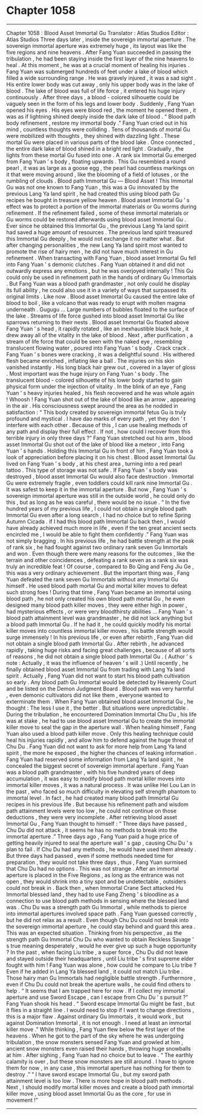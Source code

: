 
# Chapter 1058


---

Chapter 1058 : Blood Asset Immortal Gu
Translator :
Atlas Studios
Editor :
Atlas Studios
Three days later , inside the sovereign immortal aperture .
The sovereign immortal aperture was extremely huge , its layout was like the five regions and nine heavens .
After Fang Yuan succeeded in passing the tribulation , he had been staying inside the first layer of the nine heavens to heal .
At this moment , he was at a crucial moment of healing his injuries .
Fang Yuan was submerged hundreds of feet under a lake of blood which filled a wide surrounding range .
He was gravely injured , it was a sad sight . His entire lower body was cut away , only his upper body was in the lake of blood .
The lake of blood was full of life force , it entered his huge injury continuously .
After three days , a blood - colored silhouette could be vaguely seen in the form of his legs and lower body .
Suddenly , Fang Yuan opened his eyes .
His eyes were blood red , the moment he opened them , it was as if lightning shined deeply inside the dark lake of blood .
“ Blood path body refinement , restore my immortal body .” Fang Yuan cried out in his mind , countless thoughts were colliding .
Tens of thousands of mortal Gu were mobilized with thoughts , they shined with dazzling light .
These mortal Gu were placed in various parts of the blood lake .
Once connected , the entire dark lake of blood shined in a bright red light .
Gradually , the lights from these mortal Gu fused into one .
A rank six Immortal Gu emerged from Fang Yuan ’ s body , floating upwards .
This Gu resembled a round pearl , it was as large as a goose egg , the pearl had countless markings on it that were moving around , like the blooming of a field of lotuses , or the rumbling of clouds .
Blood path Immortal Gu — Blood Asset !
This Immortal Gu was not one known to Fang Yuan , this was a Gu innovated by the previous Lang Ya land spirit , he had created this using blood path Gu recipes he bought in treasure yellow heaven .
Blood asset Immortal Gu ’ s effect was to protect a portion of the immortal materials or Gu worms during refinement . If the refinement failed , some of these immortal materials or Gu worms could be restored afterwards using blood asset Immortal Gu .
Ever since he obtained this Immortal Gu , the previous Lang Ya land spirit had saved a huge amount of resources . The previous land spirit treasured this Immortal Gu deeply , he would not exchange it no matter what .
But after changing personalities , the new Lang Ya land spirit most wanted to promote the rise of hairy men , he did not have much interest in Gu refinement .
When transacting with Fang Yuan , blood asset Immortal Gu fell into Fang Yuan ’ s demonic clutches .
Fang Yuan obtained it and did not outwardly express any emotions , but he was overjoyed internally !
This Gu could only be used in refinement path in the hands of ordinary Gu Immortals . But Fang Yuan was a blood path grandmaster , not only could he display its full ability , he could also use it in a variety of ways that surpassed its original limits .
Like now .
Blood asset Immortal Gu caused the entire lake of blood to boil , like a volcano that was ready to erupt with molten magma underneath .
Gugugu …
Large numbers of bubbles floated to the surface of the lake .
Streams of life force gushed into blood asset Immortal Gu like sparrows returning to their nests .
Blood asset Immortal Gu floated above Fang Yuan ’ s head , it rapidly rotated , like an inexhaustible black hole , it drew away all of the vitality in the lake of blood .
Next , after purification , a stream of life force that could be seen with the naked eye , resembling translucent flowing water , poured into Fang Yuan ’ s body .
Crack crack .
Fang Yuan ’ s bones were cracking , it was a delightful sound . His withered flesh became enriched , inflating like a ball . The injuries on his skin vanished instantly . His long black hair grew out , covered in a layer of gloss .
Most important was the huge injury on Fang Yuan ’ s body .
The translucent blood - colored silhouette of his lower body started to gain physical form under the injection of vitality .
In the blink of an eye , Fang Yuan ’ s heavy injuries healed , his flesh recovered and he was whole again !
Whoosh !
Fang Yuan shot out of the lake of blood like an arrow , appearing in the air .
His consciousness swept around the area as he nodded in satisfaction : “ This body created by sovereign immortal fetus Gu is truly profound and mystical . I have dao marks of every path , yet they don ’ t interfere with each other . Because of this , I can use healing methods of any path and display their full effect . If not , how could I recover from this terrible injury in only three days ?”
Fang Yuan stretched out his arm , blood asset Immortal Gu shot out of the lake of blood like a meteor , into Fang Yuan ’ s hands .
Holding this Immortal Gu in front of him , Fang Yuan took a look of appreciation before placing it on his chest .
Blood asset Immortal Gu lived on Fang Yuan ’ s body , at his chest area , turning into a red pearl tattoo .
This type of storage was not safe . If Fang Yuan ’ s body was destroyed , blood asset Immortal Gu would also face destruction .
Immortal Gu were extremely fragile , even toddlers could kill rank nine Immortal Gu .
It was safest to keep it in the immortal aperture .
But now , Fang Yuan ’ s sovereign immortal aperture was still in the outside world , he could only do this , but as long as he was careful , there would be no issue .
“ In the five hundred years of my previous life , I could not obtain a single blood path Immortal Gu even after a long search , I had no choice but to refine Spring Autumn Cicada . if I had this blood path Immortal Gu back then , I would have already achieved much more in life , even if the ten great ancient sects encircled me , I would be able to fight them confidently .”
Fang Yuan was not simply bragging .
In his previous life , he had battle strength at the peak of rank six , he had fought against two ordinary rank seven Gu Immortals and won .
Even though there were many reasons for the outcomes , like the terrain and other coincidences , defeating a rank seven as a rank six was truly an incredible feat !
Of course , compared to Bo Qing and Feng Jiu Ge , this was a very ordinary achievement . But the important thing was , Fang Yuan defeated the rank seven Gu Immortals without any Immortal Gu himself . He used blood path mortal Gu and mortal killer moves to defeat such strong foes !
During that time , Fang Yuan became an immortal using blood path , he not only created his own blood path mortal Gu , he even designed many blood path killer moves , they were either high in power , had mysterious effects , or were very bloodthirsty abilities …
Fang Yuan ’ s blood path attainment level was grandmaster , he did not lack anything but a blood path Immortal Gu .
If he had it , he could quickly modify his mortal killer moves into countless immortal killer moves , his battle strength would surge immensely !
In his previous life , or even after rebirth , Fang Yuan did not obtain a single blood path Immortal Gu .
After rebirth , he advanced rapidly , taking huge risks and facing great challenges , because of all sorts of reasons , he did not obtain a single blood path Immortal Gu .
( Author ’ s note : Actually , it was the influence of heaven ’ s will .)
Until recently , he finally obtained blood asset Immortal Gu from trading with Lang Ya land spirit .
Actually , Fang Yuan did not want to start his blood path cultivation so early . Any blood path Gu Immortal would be detected by Heavenly Court and be listed on the Demon Judgment Board . Blood path was very harmful , even demonic cultivators did not like them , everyone wanted to exterminate them .
When Fang Yuan obtained blood asset Immortal Gu , he thought : The less I use it , the better .
But situations were unpredictable .
During the tribulation , he encountered Domination Immortal Chu Du , his life was at stake , he had to use blood asset Immortal Gu to create the immortal killer move to seal the gap in the aperture wall .
When healing himself , Fang Yuan also used a blood path killer move . Only this healing technique could heal his injuries rapidly , and allow him to defend against the huge threat of Chu Du .
Fang Yuan did not want to ask for more help from Lang Ya land spirit , the more he exposed , the higher the chances of leaking information . Fang Yuan had reserved some information from Lang Ya land spirit , he concealed the biggest secret of sovereign immortal aperture .
Fang Yuan was a blood path grandmaster , with his five hundred years of deep accumulation , it was easy to modify blood path mortal killer moves into immortal killer moves , it was a natural process . It was unlike Hei Lou Lan in the past , who faced so much difficulty in elevating self strength phantom to immortal level .
In fact , he had created many blood path Immortal Gu recipes in his previous life . But because his refinement path and wisdom path attainment levels were too low , he could not continue on those deductions , they were very incomplete .
After retrieving blood asset Immortal Gu , Fang Yuan thought to himself : “ Three days have passed , Chu Du did not attack , it seems he has no methods to break into the immortal aperture .”
Three days ago , Fang Yuan paid a huge price of getting heavily injured to seal the aperture wall ’ s gap , causing Chu Du ’ s plan to fail .
If Chu Du had any methods , he would have used them already .
But three days had passed , even if some methods needed time for preparation , they would not take three days , thus , Fang Yuan surmised that Chu Du had no options .
This was not strange .
After an immortal aperture is placed in the Five Regions , as long as the entrance was not open , they would shrink into a tiny spot and be undetectable , outsiders could not break in .
Back then , when Immortal Crane Sect attacked Hu Immortal blessed land , they had to use Fang Zheng ’ s bloodline as a connection to use blood path methods in sensing where the blessed land was .
Chu Du was a strength path Gu Immortal , while methods to pierce into immortal apertures involved space path .
Fang Yuan guessed correctly , but he did not relax as a result .
Even though Chu Du could not break into the sovereign immortal aperture , he could stay behind and guard this area .
This was an expected situation .
Thinking from his perspective , as the strength path Gu Immortal Chu Du who wanted to obtain Reckless Savage ’ s true meaning desperately , would he ever give up such a huge opportunity ?
In the past , when facing Liu tribe , a super force , Chu Du did not leave and stayed outside their headquarters , until Liu tribe ’ s first supreme elder fought with him ! Fang Yuan was alone , how could he compare to Liu tribe ? Even if he added in Lang Ya blessed land , it could not match Liu tribe . Those hairy man Gu Immortals had negligible battle strength .
Furthermore , even if Chu Du could not break the aperture walls , he could find others to help .
“ It seems that I am trapped here for now . If I collect my immortal aperture and use Sword Escape , can I escape from Chu Du ’ s pursuit ?”
Fang Yuan shook his head .
“ Sword escape Immortal Gu might be fast , but it flies in a straight line . I would need to stop if I want to change directions , this is a major flaw . Against ordinary Gu Immortals , it would work , but against Domination Immortal , it is not enough . I need at least an immortal killer move .”
While thinking , Fang Yuan flew below the first layer of the heavens .
When he got to the part of the sky where he was undergoing tribulation , the snow monsters sensed Fang Yuan and growled at him , ancient snow monsters even raised their hands , throwing huge snowballs at him .
After sighing , Fang Yuan had no choice but to leave .
“ The earthly calamity is over , but these snow monsters are still around . I have to ignore them for now , in any case , this immortal aperture has nothing for them to destroy .”
“ I have sword escape Immortal Gu , but my sword path attainment level is too low . There is more hope in blood path methods . Next , I should modify mortal killer moves and create a blood path immortal killer move , using blood asset Immortal Gu as the core , for use in movement !”

---

